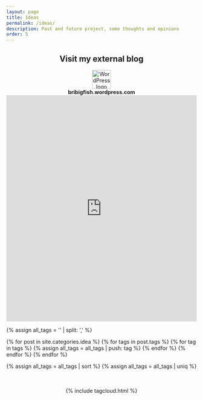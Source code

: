 ```yaml
---
layout: page
title: Ideas
permalink: /ideas/
description: Past and future project, some thoughts and opinions
order: 5
---
```


<center>
  <h2>Visit my external blog</h2>
  <a href="https://bribigfish.wordpress.com/" target="_blank" style="text-decoration: none;">
    <img src="https://s.w.org/about/images/logos/wordpress-logo-notext-rgb.png" width="50" alt="WordPress logo">
    <br>
    <strong>bribigfish.wordpress.com</strong>
  </a>
</center>

<iframe src="https://bribigfish.wordpress.com" width="100%" height="600px" style="border:none;"></iframe>


<!--Tags generator-->
{% assign all_tags = '' | split: ',' %}

 {% for post in site.categories.idea %}
    {% for tags in post.tags %}
        {% for tag in tags %}
            {% assign all_tags = all_tags | push: tag %}
        {% endfor %}
    {% endfor %}
{% endfor %}

{% assign all_tags = all_tags | sort %}
{% assign all_tags = all_tags | uniq %}


<!--TagCloud-->
<center> <br><br>
{% include tagcloud.html %}
</center>


